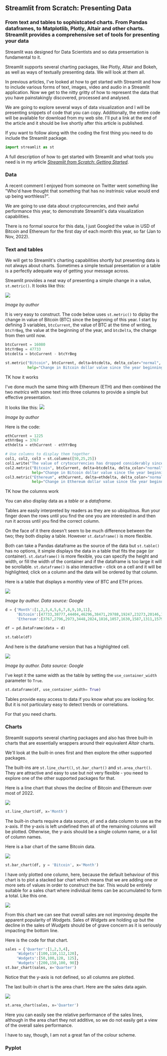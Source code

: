 ## Streamlit from Scratch: Presenting Data

### From text and tables to sophistcated charts. From Pandas dataframes, to Matplotlib, Plotly, Altair and other charts. Streamlit provides a comprehensive set of tools for presenting your data



Streamlit was designed for Data Scientists and so data presentation is fundamental to it.

Streamlit supports several charting packages, like Plotly, Altair and Bokeh, as well as ways of textually presenting data. We will look at them all.

In previous articles, I've looked at how to get started with Streamlit and how to include various forms of text, images, video and audio in a Streamlit application. Now we get to the nitty gritty of how to represent the data that you have painstakingly discovered, processed and analysed.

We are going to explore several ways of data visualization and I will be presenting snippets of code that you can copy. Additionally, the entire code will be available for download from my web site. I'll put a link at the end of the article and it should be live shortly after this article is published.

If you want to follow along with the coding the first thing you need to do include the Streamlit package.

```` Python
import streamlit as st
````
A full description of how to get started with Streamlit and what tools you need is in my article _[Streamlit from Scratch: Getting Started](https://towardsdatascience.com/streamlit-from-scratch-getting-started-f4baa7dd6493)_.

### Data

A recent comment I enjoyed from someone on Twitter went something like "Who'd have thought that something that has no instrinsic value would end up being worthless?". 

We are going to use data about cryptocurrencies, and their awful performance this year, to demonstrate Streamlit's data visualization capabilities.

There is no formal source for this data, I just Googled the value in USD of Bitcoin and Ethereum for the first day of each month this year, so far (Jan to Nov, 2022).

### Text and tables

We will get to Streamlit's charting capabilities shortly but presenting data is not always about charts. Sometimes a simple textual presentation or a table is a perfectly adequate way of getting your message across. 

Streamlit provides a neat way of presenting a simple change in a value, ``st.metric()``. It looks like this:

![](https://github.com/alanjones2/streamlitfromscratch/raw/main/images/metric-bitcoin.png)

_Image by author_

It is very easy to construct. The code below uses ``st.metric()`` to diplay the change in value of Bitcoin (BTC) since the beginning of this year. I start by defining 3 variables, ``btcCurrent``, the value of BTC at the time of writing, ``btcYrBeg``, the value at the beginning of the year, and ``btcDelta``, the change from then until now.

```` Python
btcCurrent = 16080
btcYrBeg = 47733
btcdelta = btcCurrent - btcYrBeg

st.metric("Bitcoin", btcCurrent, delta=btcdelta, delta_color="normal", 
          help="Change in Bitcoin dollar value since the year beginning")
````

TK how it works

I've done much the same thing with Ethereum (ETH) and then combined the two _metrics_ with some text into three columns to provide a simple but effective presentation.

It looks like this:
![](https://github.com/alanjones2/streamlitfromscratch/raw/main/images/metric-btc-eth.png)

_Image by author_

Here is the code:

```` Python
ethCurrent = 1225
ethYrBeg = 3767
ethdelta = ethCurrent - ethYrBeg

# Use columns to display them together
col1, col2, col3 = st.columns([50,25,25])
col1.write("The value of crytocurrencies has dropped considerably since the beginning of the year")
col2.metric("Bitcoin", btcCurrent, delta=btcdelta, delta_color="normal", 
            help="Change in Bitcoin dollar value since the year beginning")
col3.metric("Ethereum", ethCurrent, delta=ethdelta, delta_color="normal", 
            help="Change in Ethereum dollar value since the year beginning")
````

TK how the columns work

You can also display data as a _table_ or a _dataframe_. 

Tables are easily interpreted by readers as they are so ubiquitous. Run your finger down the rows until you find the one you are interested in and then run it across until you find the correct column.

On the face of it there doesn't seem to be much difference between the two; they both display a table. However ``st.dataframe()`` is more flexible. 

Both can take a Pandas dataframe as the source of the data but ``st.table()`` has no options, it simple displays the data in a table that fits the page (or container). ``st.dataframe()`` is more flexible, you can specify the height and width, or fill the width of the container and if the dataframe is too large it will be scrollable. ``st.dataframe()`` is also interactive - click on a cell and it will be highlighted; click on a column and the data will be ordered by that column.

Here is a table that displays a monthly view of BTC and ETH prices.

![](https://github.com/alanjones2/streamlitfromscratch/raw/main/images/table-btc-eth.png)

_Image by author. Data source: Google_
````Python
d = {'Month':[1,2,3,4,5,6,7,8,9,10,11],
     'Bitcoin':[47733,38777,44404,46296,38471,29788,19247,23273,20146,19315,20481],
     'Ethereum':[3767,2796,2973,3448,2824,1816,1057,1630,1587,1311,1579]}

df = pd.DataFrame(data = d)

st.table(df)
````

And here is the dataframe version that has a highlighted cell.

![](https://github.com/alanjones2/streamlitfromscratch/raw/main/images/df-btc-eth.png)

_Image by author. Data source: Google_

I've kept it the same width as the table by setting the ``use_container_width`` parameter to ``True``.

````Python
st.dataframe(df, use_container_width= True)
````

Tables provide easy access to data if you know what you are looking for. But it is not particulary easy to detect trends or correlations.

For that you need charts.

### Charts

Streamlit supports several charting packages and also has three built-in charts that are essentially wrappers around their equivalent _Altair_ charts.

We'll look at the built-in ones first and then explore the other supported packages.

The built-ins are ``st.line_chart()``, ``st.bar_chart()`` and ``st.area_chart()``. They are attractive and easy to use but not very flexible - you need to explore one of the other supported packages for that.

Here is a line chart that shows the decline of Bitcoin and Ethereum over most of 2022.

![](https://github.com/alanjones2/streamlitfromscratch/raw/main/images/st.line-btc-eth.png)

```` Python
st.line_chart(df, x='Month')
````

The built-in charts require a data source, ``df`` and a data column to use as the x-axis. If the y-axis is left undefined then all of the remaining columns will be plotted. Otherwise, the y-axis should be a single column name, or a list of column names.

Here is a bar chart of the same Bitcoin data.

![](https://github.com/alanjones2/streamlitfromscratch/raw/main/images/st.bar-btc.png)

```` Python
st.bar_chart(df, y = 'Bitcoin', x='Month')
````

I have only plotted one column, here, because the default behaviour of this chart is to plot a stacked bar chart which means that we are adding one or more sets of values in order to construct the bar. This would be entirely suitable for a sales chart where individual items can be accumulated to form a total. Like this one.

![](https://github.com/alanjones2/streamlitfromscratch/raw/main/images/widget-sales-bar.png)

From this chart we can see that overall sales are not improving despite the apparent popularity of _Wodgets_. Sales of _Widgets_ are holding up but the decline in the sales of _Wudgets_ should be of grave concern as it is seriously impacting the bottom line.

Here is the code for that chart.

````Python
sales = {'Quarter':[1,2,3,4],
     'Widgets':[100,110,112,120],
     'Wodgets':[50,100,120, 125],
     'Wudgets':[200,150,100, 90]}
st.bar_chart(sales, x='Quarter')
````
Notice that the y-axis is not defined, so all columns are plotted.

The last built-in chart is the area chart. Here are the sales data again.

![](https://github.com/alanjones2/streamlitfromscratch/raw/main/images/widget-sales-area.png)

````Python
st.area_chart(sales, x='Quarter')
````
Here you can easily see the relative performance of the sales lines, although in the area chart they not additive, so we do not easily get a view of the overall sales performance.

I have to say, though, I am not a great fan of the colour scheme.

### Pyplot

